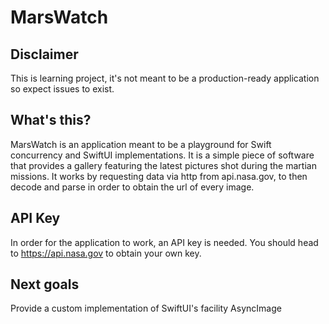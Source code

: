 # MarsWatch
## Disclaimer
This is learning project, it's not meant to be a production-ready 
application so expect issues to exist.

## What's this?
MarsWatch is an application meant to be a playground for  Swift 
concurrency and SwiftUI implementations. It is a simple piece of software that provides a gallery featuring the latest pictures shot during the martian missions.
It works by requesting data via http from api.nasa.gov, to then decode and parse in order to obtain the url of every image.

## API Key
In order for the application to work, an API key is needed. You should head to https://api.nasa.gov to obtain your own key.

## Next goals
Provide a custom implementation of SwiftUI's facility AsyncImage

